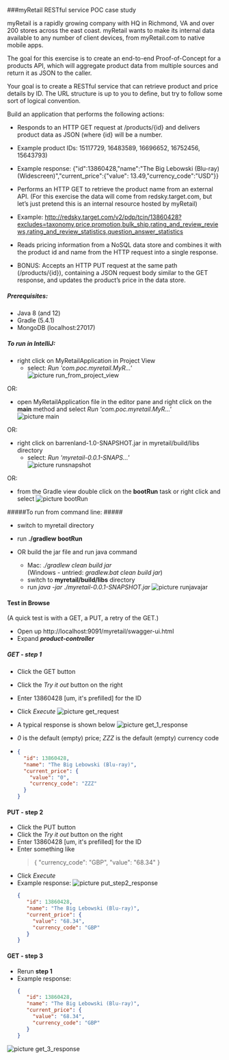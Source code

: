 ###myRetail RESTful service POC case study

myRetail is a rapidly growing company with HQ in Richmond, VA and over 200 stores across the east coast. myRetail wants to make its internal data available to any number of client devices, from myRetail.com to native mobile apps. 

The goal for this exercise is to create an end-to-end Proof-of-Concept for a products API, which will aggregate product data from multiple sources and return it as JSON to the caller. 

Your goal is to create a RESTful service that can retrieve product and price details by ID. The URL structure is up to you to define, but try to follow some sort of logical convention.


Build an application that performs the following actions: 

*	Responds to an HTTP GET request at /products/{id} and delivers product data as JSON (where {id} will be a number. 
*	Example product IDs: 15117729, 16483589, 16696652, 16752456, 15643793) 

*	Example response: {"id":13860428,"name":"The Big Lebowski (Blu-ray) (Widescreen)","current_price":{"value": 13.49,"currency_code":"USD"}}

*	Performs an HTTP GET to retrieve the product name from an external API. (For this exercise the data will come from redsky.target.com, but let’s just pretend this is an internal resource hosted by myRetail)  

*	Example: http://redsky.target.com/v2/pdp/tcin/13860428?excludes=taxonomy,price,promotion,bulk_ship,rating_and_review_reviews,rating_and_review_statistics,question_answer_statistics

*	Reads pricing information from a NoSQL data store and combines it with the product id and name from the HTTP request into a single response.  

*	BONUS: Accepts an HTTP PUT request at the same path (/products/{id}), containing a JSON request body similar to the GET response, and updates the product’s price in the data store. 
 
##### Prerequisites: #####
* Java 8 (and 12)
* Gradle (5.4.1)
* MongoDB (localhost:27017)

##### To run in IntelliJ: #####
* right click on MyRetailApplication in Project View<br/>
  * select: <em>Run 'com.poc.myretail.MyR...'</em><br/>
![picture run_from_project_view](run_from_project_view.png)

OR:<br/> 
* open MyRetailApplication file in the editor pane and right click on the **main** method and select <em>Run 'com.poc.myretail.MyR...'</em><br/>
![picture main](main.png)

OR:<br/>
* right click on barrenland-1.0-SNAPSHOT.jar in myretail/build/libs directory<br/>
  * select: <em>Run 'myretail-0.0.1-SNAPS...'</em><br/>
![picture runsnapshot](runsnapshot.png)

OR:<br/>
* from the Gradle view double click on the **bootRun** task or right click and select
![picture bootRun](bootRun.png)

#####To run from command line: ##### 
* switch to myretail directory<br/>
* run **./gradlew bootRun**

* OR build the jar file and run java command
  * Mac: <em>./gradlew clean build jar</em><br/>
(Windows - untried: <em>gradlew.bat clean build jar</em>)
  * switch to **myretail/build/libs** directory<br/>
  * run *java -jar ./myretail-0.0.1-SNAPSHOT.jar*
![picture runjavajar](run_java_jar.png)


#### Test in Browse
(A quick test is with a GET, a PUT, a retry of the GET.)
* Open up http://localhost:9091/myretail/swagger-ui.html
* Expand *****product-controller*****
##### GET - step 1 #####
* Click the GET button
* Click the *Try it out* button on the right
* Enter 13860428 [um, it's prefilled] for the ID
* Click *Execute*
![picture get_request](get_product.png)

* A typical response is shown below
![picture get_1_response](get_step_1_response.png)
* *0* is the default (empty) price; *ZZZ* is the default (empty) currency code
* 
   ```json
   {
     "id": 13860428,
     "name": "The Big Lebowski (Blu-ray)",
     "current_price": {
       "value": "0",
       "currency_code": "ZZZ"
     }
   }
   ```

#### PUT - step 2 ###

* Click the PUT button 
* Click the *Try it out* button on the right
* Enter 13860428 [um, it's prefilled] for the ID
* Enter something like<br/>
    >{
      "currency_code": "GBP",
      "value": "68.34"
    }
* Click *Execute*
* Example response:
![picture put_step2_response](put_step_2_response.png)
     ```json
     {
        "id": 13860428,
        "name": "The Big Lebowski (Blu-ray)",
        "current_price": {
          "value": "68.34",
          "currency_code": "GBP"
        }
     }
     ```

#### GET - step 3 
 * Rerun **step 1**
 * Example response:
      ```json
      {
         "id": 13860428,
         "name": "The Big Lebowski (Blu-ray)",
         "current_price": {
           "value": "68.34",
           "currency_code": "GBP"
         }
      }
      ```
![picture get_3_response](get_step_3_response.png)
